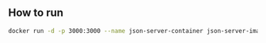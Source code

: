 ## How to run

```bash
docker run -d -p 3000:3000 --name json-server-container json-server-image
```
